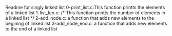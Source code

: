 Readme for singly linked list
0-print_list.c:This function printts the elements of a linked list
1-list_len.c: /* This function printts the number of elements in a linked list */
2-add_node.c: a function that adds new elements to the begining of linked list
3-add_node_end.c: a function that adds new elements to the end of a linked list
